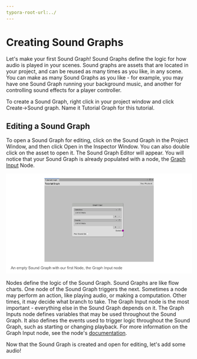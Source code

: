 ```yaml
---
typora-root-url:../
---
```


# Creating Sound Graphs

Let's make your first Sound Graph! Sound Graphs define the logic for how audio is played in your scenes. Sound graphs are assets that are located in your project, and can be reused as many times as you like, in any scene. You can make as many Sound Graphs as you like - for example, you may have one Sound Graph running your background music, and another for controlling sound effects for a player controller.

To create a Sound Graph, right click in your project window and click Create->Sound graph. Name it Tutorial Graph for this tutorial.

## Editing a Sound Graph
To open a Sound Graph for editing, click on the Sound Graph in the Project Window, and then click Open in the Inspector Window. You can also double click on the asset to open it. The Sound Graph Editor will appear. You will notice that your Sound Graph is already populated with a node, the [Graph Input](/Docs/Nodes/Signal-Sources/Graph-Inputs) Node.

![Tutorial-GraphInputNode.png](/IMG/Tutorial-GraphInputNode.png)

Nodes define the logic of the Sound Graph. Sound Graphs are like flow charts. One node of the Sound Graph triggers the next. Sometimes a node may perform an action, like playing audio, or making a computation. Other times, it may decide what branch to take. The Graph Input node is the most important - everything else in the Sound Graph depends on it. The Graph Inputs node defines variables that may be used throughout the Sound Graph. It also defines the events used to trigger logic throughout the Sound Graph, such as starting or changing playback. For more information on the Graph Input node, see the node's [documentation](/Docs/Nodes/Signal-Sources/Graph-Inputs).

Now that the Sound Graph is created and open for editing, let's add some audio!
